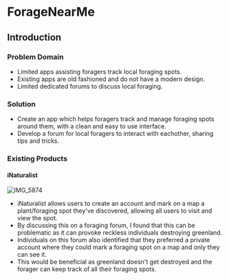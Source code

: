 # ForageNearMe
## Introduction
### Problem Domain
- Limited apps assisting foragers track local foraging spots.
- Existing apps are old fashioned and do not have a modern design.
- Limited dedicated forums to discuss local foraging.

### Solution
- Create an app which helps foragers track and manage foraging spots around them, with a clean and easy to use interface.
- Develop a forum for local foragers to interact with eachother, sharing tips and tricks.

### Existing Products
#### iNaturalist
![IMG_5874](https://user-images.githubusercontent.com/91622555/137644818-bec5c761-a3cd-425f-bc4d-a33dc415ce50.PNG)
- iNaturalist allows users to create an account and mark on a map a plant/foraging spot they've discovered, allowing all users to visit and view the spot.
- By discussing this on a foraging forum, I found that this can be problematic as it can provoke reckless individuals destroying greenland.
- Individuals on this forum also identified that they preferred a private account where they could mark a foraging spot on a map and only they can see it.
- This would be beneficial as greenland doesn't get destroyed and the forager can keep track of all their foraging spots.
